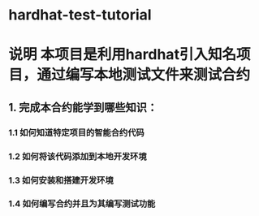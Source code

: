 # hardhat-test-tutorial
# 说明 本项目是利用hardhat引入知名项目，通过编写本地测试文件来测试合约
## 1. 完成本合约能学到哪些知识：
### 1.1 如何知道特定项目的智能合约代码
### 1.2 如何将该代码添加到本地开发环境
### 1.3 如何安装和搭建开发环境
### 1.4 如何编写合约并且为其编写测试功能

